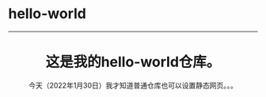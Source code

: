 # hello-world  
---
<h1 align=center>这是我的hello-world仓库。</h1>
<p align=center>今天（2022年1月30日）我才知道普通仓库也可以设置静态网页。。。</p>
